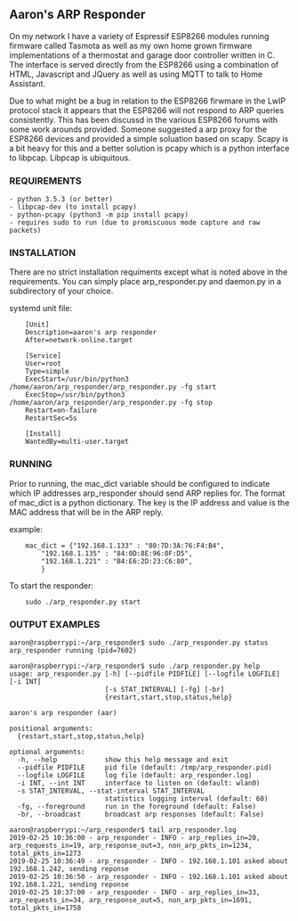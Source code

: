## Aaron's ARP Responder
On my network I have a variety of Espressif ESP8266 modules running
firmware called Tasmota as well as my own home grown firmware implementations
of a thermostat and garage door controller written in C. The interface
is served directly from the ESP8266 using a combination of HTML, Javascript and
JQuery as well as using MQTT to talk to Home Assistant.

Due to what might be a bug in relation to the ESP8266 firwmare in the LwIP
protocol stack it appears that the ESP8266 will not respond to ARP queries
consistently. This has been discussd in the various ESP8266 forums with some
work arounds provided. Someone suggested a arp proxy for the ESP8266 devices
and provided a simple soluation based on scapy. Scapy is a bit heavy for this
and a better solution is pcapy which is a python interface to libpcap. Libpcap
is ubiquitous.


### REQUIREMENTS
	- python 3.5.3 (or better)
	- libpcap-dev (to install pcapy)
	- python-pcapy (python3 -m pip install pcapy)
	- requires sudo to run (due to promiscuous mode capture and raw packets)


### INSTALLATION
There are no strict installation requiments except what is noted above in
the requirements. You can simply place arp_responder.py and daemon.py in
a subdirectory of your choice.

systemd unit file:
```
	[Unit]
	Description=aaron's arp responder
	After=network-online.target

	[Service]
	User=root
	Type=simple
	ExecStart=/usr/bin/python3 /home/aaron/arp_responder/arp_responder.py -fg start
	ExecStop=/usr/bin/python3 /home/aaron/arp_responder/arp_responder.py -fg stop
	Restart=on-failure
	RestartSec=5s

	[Install]
	WantedBy=multi-user.target
```
  
### RUNNING
Prior to running, the mac_dict variable should be configured to indicate
which IP addresses arp_responder should send ARP replies for. The format of
mac_dict is a python dictionary. The key is the IP address and value is the
MAC address that will be in the ARP reply.

example:
```
	mac_dict = {"192.168.1.133" : "80:7D:3A:76:F4:B4",
        "192.168.1.135" : "84:0D:8E:96:0F:D5",
        "192.168.1.221" : "B4:E6:2D:23:C6:80",
        }
```

To start the responder:
```
	sudo ./arp_responder.py start
```

### OUTPUT EXAMPLES
```
aaron@raspberrypi:~/arp_responder$ sudo ./arp_responder.py status
arp_responder running (pid=7602)
```

```
aaron@raspberrypi:~/arp_responder$ sudo ./arp_responder.py help
usage: arp_responder.py [-h] [--pidfile PIDFILE] [--logfile LOGFILE] [-i INT]
                        [-s STAT_INTERVAL] [-fg] [-br]
                        {restart,start,stop,status,help}

aaron's arp responder (aar)

positional arguments:
  {restart,start,stop,status,help}

optional arguments:
  -h, --help            show this help message and exit
  --pidfile PIDFILE     pid file (default: /tmp/arp_responder.pid)
  --logfile LOGFILE     log file (default: arp_responder.log)
  -i INT, --int INT     interface to listen on (default: wlan0)
  -s STAT_INTERVAL, --stat-interval STAT_INTERVAL
                        statistics logging interval (default: 60)
  -fg, --foreground     run in the foreground (default: False)
  -br, --broadcast      broadcast arp responses (default: False)
```

```
aaron@raspberrypi:~/arp_responder$ tail arp_responder.log
2019-02-25 10:36:00 - arp_responder - INFO - arp_replies_in=20, arp_requests_in=19, arp_response_out=3, non_arp_pkts_in=1234, total_pkts_in=1273
2019-02-25 10:36:49 - arp_responder - INFO - 192.168.1.101 asked about 192.168.1.242, sending reponse
2019-02-25 10:36:50 - arp_responder - INFO - 192.168.1.101 asked about 192.168.1.221, sending reponse
2019-02-25 10:37:00 - arp_responder - INFO - arp_replies_in=33, arp_requests_in=34, arp_response_out=5, non_arp_pkts_in=1691, total_pkts_in=1758
```
